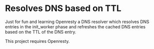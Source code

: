 # Resolves DNS based on TTL

Just for fun and learning Openresty a DNS resolver which resolves DNS entries in the init_worker phase and refreshes the cached DNS entries based on the TTL of the DNS entry.

This project requires Openresty.
